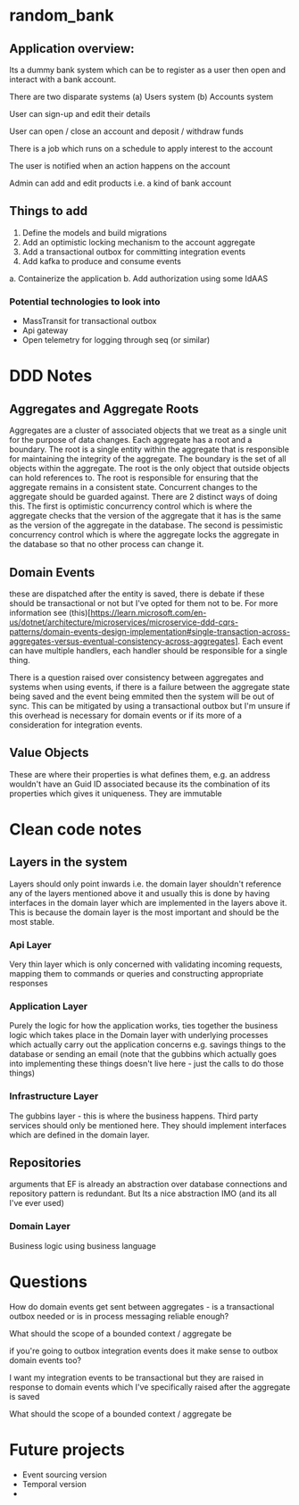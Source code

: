 # random_bank

## Application overview: 

Its a dummy bank system which can be to register as a user then open and interact with a bank account.

There are two disparate systems (a) Users system (b) Accounts system

User can sign-up and edit their details

User can open / close an account and deposit / withdraw funds

There is a job which runs on a schedule to apply interest to the account

The user is notified when an action happens on the account

Admin can add and edit products i.e. a kind of bank account 

## Things to add

1. Define the models and build migrations
2. Add an optimistic locking mechanism to the account aggregate
3. Add a transactional outbox for committing integration events
4. Add kafka to produce and consume events

a. Containerize the application
b. Add authorization using some IdAAS

### Potential technologies to look into

- MassTransit for transactional outbox
- Api gateway
- Open telemetry for logging through seq (or similar)

# DDD Notes

## Aggregates and Aggregate Roots

Aggregates are a cluster of associated objects that we treat as a single unit for the purpose of data changes. Each aggregate has a root and a boundary. The root is a single entity within the aggregate that is responsible for maintaining the integrity of the aggregate. The boundary is the set of all objects within the aggregate. The root is the only object that outside objects can hold references to. The root is responsible for ensuring that the aggregate remains in a consistent state.
Concurrent changes to the aggregate should be guarded against. There are 2 distinct ways of doing this. The first is optimistic concurrency control which is where the aggregate checks that the version of the aggregate that it has is the same as the version of the aggregate in the database. The second is pessimistic concurrency control which is where the aggregate locks the aggregate in the database so that no other process can change it.

## Domain Events

these are dispatched after the entity is saved, there is debate if these should be transactional or not but I've opted for them not to be. For more information see (this)[https://learn.microsoft.com/en-us/dotnet/architecture/microservices/microservice-ddd-cqrs-patterns/domain-events-design-implementation#single-transaction-across-aggregates-versus-eventual-consistency-across-aggregates].
Each event can have multiple handlers, each handler should be responsible for a single thing.

There is a question raised over consistency between aggregates and systems when using events, if there is a failure between the aggregate state being saved and the event being emmited then the system will be out of sync.
This can be mitigated by using a transactional outbox but I'm unsure if this overhead is necessary for domain events or if its more of a consideration for integration events.

## Value Objects

These are where their properties is what defines them, e.g. an address wouldn't have an Guid ID associated because its the combination of its properties which gives it uniqueness. They are immutable

# Clean code notes

## Layers in the system

Layers should only point inwards i.e. the domain layer shouldn't reference any of the layers mentioned above it and usually this is done by having interfaces in the domain layer which are implemented in the layers above it. This is because the domain layer is the most important and should be the most stable.

### Api Layer

Very thin layer which is only concerned with validating incoming requests, mapping them to commands or queries and constructing appropriate responses

### Application Layer

Purely the logic for how the application works, ties together the business logic which takes place in the Domain layer with underlying processes which actually carry out the application concerns e.g. savings things to the database or sending an email (note that the gubbins which actually goes into implementing these things doesn't live here - just the calls to do those things)

### Infrastructure Layer

The gubbins layer - this is where the business happens. Third party services should only be mentioned here. They should implement interfaces which are defined in the domain layer.

## Repositories

arguments that EF is already an abstraction over database connections and repository pattern is redundant. But Its a nice abstraction IMO (and its all I've ever used)

### Domain Layer

Business logic using business language

# Questions

How do domain events get sent between aggregates - is a transactional outbox needed or is in process messaging reliable enough?

What should the scope of a bounded context / aggregate be

if you're going to outbox integration events does it make sense to outbox domain events too?

I want my integration events to be transactional but they are raised in response to domain events which I've specifically raised after the aggregate is saved

What should the scope of a bounded context / aggregate be

# Future projects

- Event sourcing version
- Temporal version
-
